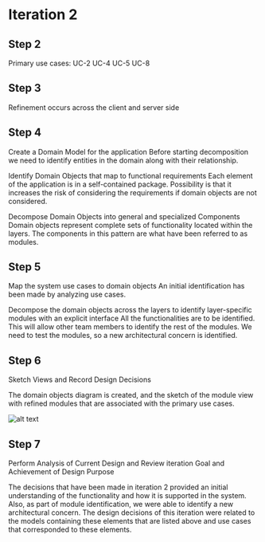 # Iteration 2

## Step 2

Primary use cases: 
UC-2
UC-4
UC-5
UC-8

## Step 3 

Refinement occurs across the client and server side 

## Step 4

Create a Domain Model for the application
Before starting decomposition we need to identify entities in the domain along with their relationship.

Identify Domain Objects that map to functional requirements
Each element of the application is in a self-contained package. Possibility is that it increases the risk of considering the requirements if domain objects are not considered.

Decompose Domain Objects into general and specialized Components
Domain objects represent complete sets of functionality located within the layers. The components in this pattern are what have been referred to as modules.

## Step 5

Map the system use cases to domain objects
An initial identification has been made by analyzing use cases. 

Decompose the domain objects across the layers to identify layer-specific modules with an explicit interface
All the functionalities are to be identified. This will allow other team members to identify the rest of the modules. We need to test the modules, so a new architectural concern is identified. 

## Step 6

Sketch Views and Record Design Decisions

The domain objects diagram is created, and the sketch of the module view with refined modules that are associated with the primary use cases.

![alt text]()

## Step 7

Perform Analysis of Current Design and Review iteration Goal and Achievement of Design Purpose

The decisions that have been made in iteration 2 provided an initial understanding of the functionality and how it is supported in the system. Also, as part of module identification, we were able to identify a new architectural concern. The design decisions of this iteration were related to the models containing these elements that are listed above and use cases that corresponded to these elements. 

